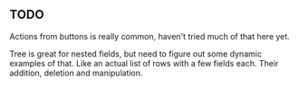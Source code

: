 ## TODO

Actions from buttons is really common, haven't tried much of that here yet.

Tree is great for nested fields, but need to figure out some dynamic examples of that. Like an actual list of rows with a few fields each. Their addition, deletion and manipulation.